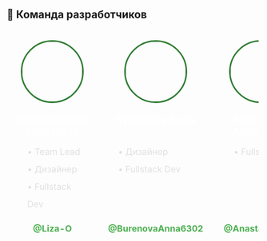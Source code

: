 ## 👥 Команда разработчиков

<div align="center">
<table>
  <tr>
    <!-- Первая строка карточек -->
    <td valign="top" width="300px" style="height: 320px; padding: 20px; background: rgba(255,255,255,0.05); border-radius: 16px; border: 1px solid rgba(255,255,255,0.1); margin: 10px;">
      <div style="text-align: center; height: 100%; display: flex; flex-direction: column;">
        <img src="https://avatars.githubusercontent.com/u/191477093?v=4" width="120" style="border-radius: 50%; border: 3px solid #2e7d32; margin: 0 auto 20px;"/>
        <div style="flex: 1;">
          <div style="font-size: 1.3em; font-weight: bold; margin-bottom: 20px; color: #fff; height:40px">Овчинникова Елизавета</div>
          <div style="line-height: 2; font-size: 1.1em; color: #e0e0e0; text-align: left; padding-left: 20px;">
            <div>• Team Lead</div>
            <div>• Дизайнер</div>
            <div>• Fullstack Dev</div>
          </div>
        </div>
        <div style="margin-top: 10px;">
          <a href="https://github.com/Liza-O" style="color: #4caf50; font-weight: bold; font-size: 1.1em; text-decoration: none;">@Liza-O</a>
        </div>
      </div>
    </td>
    <td valign="top" width="260px" style="height: 320px; padding: 20px; background: rgba(255,255,255,0.05); border-radius: 16px; border: 1px solid rgba(255,255,255,0.1); margin: 10px;">
      <div style="text-align: center; height: 100%; display: flex; flex-direction: column;">
        <img src="https://avatars.githubusercontent.com/u/191490969?v=4" width="120" style="border-radius: 50%; border: 3px solid #2e7d32; margin: 0 auto 20px;"/>
        <div style="flex: 1;">
          <div style="font-size: 1.3em; font-weight: bold; margin-bottom: 20px; color: #fff; height:40px" height:="40px">Буренова Анна</div>
          <div style="line-height: 2; font-size: 1.1em; color: #e0e0e0; text-align: left; padding-left: 20px;">
            <div>• Дизайнер</div>
            <div>• Fullstack Dev</div>
            <div>&nbsp;</div>
          </div>
        </div>
        <div style="margin-top: 10px;">
          <a href="https://github.com/BurenovaAnna6302" style="color: #4caf50; font-weight: bold; font-size: 1.1em; text-decoration: none;">@BurenovaAnna6302</a>
        </div>
      </div>
    </td>
    <td valign="top" width="260px" style="height: 320px; padding: 20px; background: rgba(255,255,255,0.05); border-radius: 16px; border: 1px solid rgba(255,255,255,0.1); margin: 10px;">
      <div style="text-align: center; height: 100%; display: flex; flex-direction: column;">
        <img src="https://avatars.githubusercontent.com/u/166629949?v=4" width="120" style="border-radius: 50%; border: 3px solid #2e7d32; margin: 0 auto 20px;"/>
        <div style="flex: 1;">
          <div style="font-size: 1.3em; font-weight: bold; margin-bottom: 20px; color: #fff; height:40px">Елизарова Анастасия</div>
          <div style="line-height: 2; font-size: 1.1em; color: #e0e0e0; text-align: left; padding-left: 20px;">
            <div>• Fullstack Dev</div>
            <div>&nbsp;</div>
            <div>&nbsp;</div>
          </div>
        </div>
        <div style="margin-top: 10px;">
          <a href="https://github.com/Anastasia011s" style="color: #4caf50; font-weight: bold; font-size: 1.1em; text-decoration: none;">@Anastasia011s</a>
        </div>
      </div>
    </td>
    <td valign="top" width="300px" style="height: 320px; padding: 20px; background: rgba(255,255,255,0.05); border-radius: 16px; border: 1px solid rgba(255,255,255,0.1); margin: 10px;">
      <div style="text-align: center; height: 100%; display: flex; flex-direction: column;">
        <img src="https://avatars.githubusercontent.com/u/159873153?v=4" width="120" style="border-radius: 50%; border: 3px solid #2e7d32; margin: 0 auto 20px;"/>
        <div style="flex: 1;">
          <div style="font-size: 1.3em; font-weight: bold; margin-bottom: 20px; color: #fff;">Кочетков Егор</div>
          <div style="line-height: 2; font-size: 1.1em; color: #e0e0e0; text-align: left; padding-left: 20px;">
            <div>• Fullstack Dev</div>
            <div>&nbsp;</div>
            <div>&nbsp;</div>
          </div>
        </div>
        <div style="margin-top: 10px;">
          <a href="https://github.com/PIRSON21" style="color: #4caf50; font-weight: bold; font-size: 1.1em; text-decoration: none;">@PIRSON21</a>
        </div>
      </div>
    </td>
    <td valign="top" width="300px" style="height: 320px; padding: 20px; background: rgba(255,255,255,0.05); border-radius: 16px; border: 1px solid rgba(255,255,255,0.1); margin: 10px;">
      <div style="text-align: center; height: 100%; display: flex; flex-direction: column;">
        <img src="https://avatars.githubusercontent.com/u/160622634?v=4" width="120" style="border-radius: 50%; border: 3px solid #2e7d32; margin: 0 auto 20px;"/>
        <div style="flex: 1;">
          <div style="font-size: 1.3em; font-weight: bold; margin-bottom: 20px; color: #fff;">Кувшинов Антон</div>
          <div style="line-height: 2; font-size: 1.1em; color: #e0e0e0; text-align: left; padding-left: 20px;">
            <div>• Fullstack Dev</div>
            <div>&nbsp;</div>
            <div>&nbsp;</div>
          </div>
        </div>
        <div style="margin-top: 10px;">
          <a href="https://github.com/di-not" style="color: #4caf50; font-weight: bold; font-size: 1.1em; text-decoration: none;">@di-not</a>
        </div>
      </div>
    </td>
  </tr>
</table>
</div>
